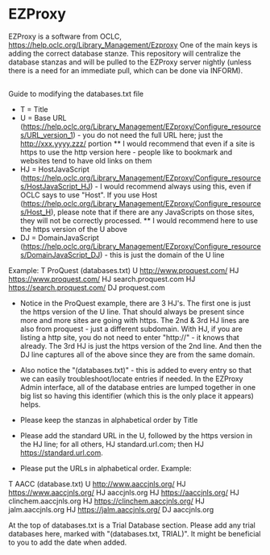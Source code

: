 # EZProxy
EZProxy is a software from OCLC, https://help.oclc.org/Library_Management/Ezproxy
One of the main keys is adding the correct database stanze. This repository will centralize the database stanzas and will be pulled to the EZProxy server nightly (unless there is a need for an immediate pull, which can be done via INFORM).
##
Guide to modifying the databases.txt file

* T = Title
* U = Base URL (https://help.oclc.org/Library_Management/EZproxy/Configure_resources/URL_version_1) - you do not need the full URL here; just the http://xxx.yyyy.zzz/ portion
** I would recommend that even if a site is https to use the http version here - people like to bookmark and websites tend to have old links on them
* HJ = HostJavaScript (https://help.oclc.org/Library_Management/EZproxy/Configure_resources/HostJavaScript_HJ) - I would recommend always using this, even if OCLC says to use "Host". If you use Host (https://help.oclc.org/Library_Management/EZproxy/Configure_resources/Host_H), please note that if there are any JavaScripts on those sites, they will not be correctly processed.
** I would recommend here to use the https version of the U above
* DJ = DomainJavaScript (https://help.oclc.org/Library_Management/EZproxy/Configure_resources/DomainJavaScript_DJ) - this is just the domain of the U line

Example:
T ProQuest (databases.txt)
U http://www.proquest.com/
HJ https://www.proquest.com/
HJ search.proquest.com
HJ https://search.proquest.com/
DJ proquest.com

* Notice in the ProQuest example, there are 3 HJ's. The first one is just the https version of the U line. That should always be present since more and more sites are going with https. The 2nd & 3rd HJ lines are also from proquest - just a different subdomain. With HJ, if you are listing a http site, you do not need to enter "http://" - it knows that already. The 3rd HJ is just the https version of the 2nd line. And then the DJ line captures all of the above since they are from the same domain.
* Also notice the "(databases.txt)" - this is added to every entry so that we can easily troubleshoot/locate entries if needed. In the EZProxy Admin interface, all of the database entries are lumped together in one big list so having this identifier (which this is the only place it appears) helps.

* Please keep the stanzas in alphabetical order by Title
* Please add the standard URL in the U, followed by the https version in the HJ line; for all others, HJ standard.url.com; then HJ https://standard.url.com.
* Please put the URLs in alphabetical order. Example:

T AACC (database.txt)
U http://www.aaccjnls.org/
HJ https://www.aaccjnls.org/
HJ aaccjnls.org
HJ https://aaccjnls.org/
HJ clinchem.aaccjnls.org
HJ https://clinchem.aaccjnls.org/
HJ jalm.aaccjnls.org
HJ https://jalm.aaccjnls.org/
DJ aaccjnls.org

At the top of databases.txt is a Trial Database section. Please add any trial databases here, marked with "(databases.txt, TRIAL)". It might be beneficial to you to add the date when added. 
